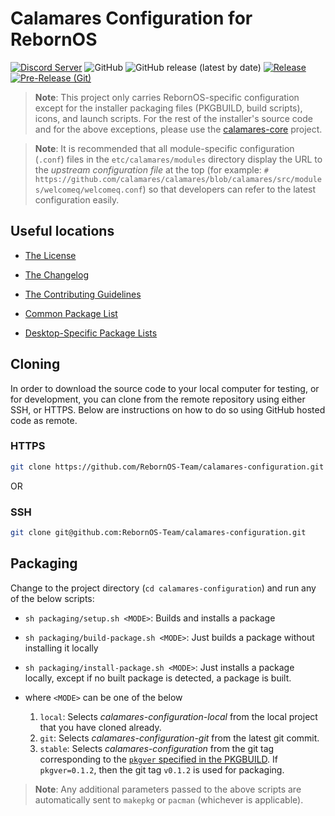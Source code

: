 # Calamares Configuration for RebornOS

[![Discord Server](https://dcbadge.vercel.app/api/server/cU5s6MPpQH?style=flat)](https://discord.gg/cU5s6MPpQH)
![GitHub](https://img.shields.io/github/license/rebornos-team/calamares-configuration)
![GitHub release (latest by date)](https://img.shields.io/github/v/release/rebornos-team/calamares-configuration)
[![Release](https://github.com/RebornOS-Team/calamares-configuration/actions/workflows/release.yml/badge.svg)](https://github.com/RebornOS-Team/calamares-configuration/actions/workflows/release.yml)
[![Pre-Release (Git)](https://github.com/RebornOS-Team/calamares-configuration/actions/workflows/pre_release.yml/badge.svg)](https://github.com/RebornOS-Team/calamares-configuration/actions/workflows/pre_release.yml)

> **Note**: This project only carries RebornOS-specific configuration except for the installer packaging files (PKGBUILD, build scripts), icons, and launch scripts. For the rest of the installer's source code and for the above exceptions, please use the [calamares-core](https://github.com/RebornOS-Team/calamares-core) project.

> **Note**: It is recommended that all module-specific configuration (`.conf`) files in the `etc/calamares/modules` directory display the URL to the *upstream configuration file* at the top (for example: `# https://github.com/calamares/calamares/blob/calamares/src/modules/welcomeq/welcomeq.conf`) so that developers can refer to the latest configuration easily.

## Useful locations

- [The License](LICENSE)
- [The Changelog](CHANGELOG.md)
- [The Contributing Guidelines](CONTRIBUTING.md)
  
- [Common Package List](etc/calamares/modules/netinstall.yaml)
- [Desktop-Specific Package Lists](etc/calamares/modules/packagechooser_DE.conf)

## Cloning

In order to download the source code to your local computer for testing, or for development, you can clone from the remote repository using either SSH, or HTTPS. Below are instructions on how to do so using GitHub hosted code as remote.

### HTTPS

```bash
git clone https://github.com/RebornOS-Team/calamares-configuration.git 
```

OR

### SSH

```bash
git clone git@github.com:RebornOS-Team/calamares-configuration.git
```

## Packaging

Change to the project directory (`cd calamares-configuration`) and run any of the below scripts:
- `sh packaging/setup.sh <MODE>`: Builds and installs a package
- `sh packaging/build-package.sh <MODE>`: Just builds a package without installing it locally
- `sh packaging/install-package.sh <MODE>`: Just installs a package locally, except if no built package is detected, a package is built.

- where `<MODE>` can be one of the below
     1. `local`: Selects *calamares-configuration-local* from the local project that you have cloned already.
     2. `git`: Selects *calamares-configuration-git* from the latest git commit.
     3. `stable`: Selects *calamares-configuration* from the git tag corresponding to the [`pkgver` specified in the PKGBUILD](packaging/calamares-configuration/PKGBUILD#L5). If `pkgver=0.1.2`, then the git tag `v0.1.2` is used for packaging. 
     
> **Note**: Any additional parameters passed to the above scripts are automatically sent to `makepkg` or `pacman` (whichever is applicable).

